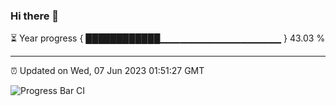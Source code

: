 ### Hi there 👋

⏳ Year progress { ████████████▁▁▁▁▁▁▁▁▁▁▁▁▁▁▁▁▁▁ } 43.03 %

---

⏰ Updated on Wed, 07 Jun 2023 01:51:27 GMT

![Progress Bar CI](https://github.com/JuvenileQ/Progress-Bar-CI/workflows/main/badge.svg)
